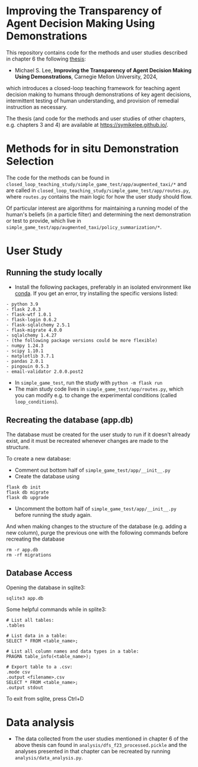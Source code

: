 # Improving the Transparency of Agent Decision Making Using Demonstrations

This repository contains code for the methods and user studies described in chapter 6 the following [thesis](https://symikelee.github.io/papers/ml5_phd_ri_2024.pdf): 

- Michael S. Lee, **Improving the Transparency of Agent Decision Making Using Demonstrations**, Carnegie Mellon University, 2024,

which introduces a closed-loop teaching framework for teaching agent decision making to humans through demonstrations of key agent decisions, intermittent testing of human understanding, and provision of remedial instruction as necessary.

The thesis (and code for the methods and user studies of other chapters, e.g. chapters 3 and 4) are available at https://symikelee.github.io/.

# Methods for in situ Demonstration Selection

The code for the methods can be found in `closed_loop_teaching_study/simple_game_test/app/augmented_taxi/*` and are called in `closed_loop_teaching_study/simple_game_test/app/routes.py`, where `routes.py` contains the main logic for how the user study should flow. 

Of particular interest are algorithms for maintaining a running model of the human's beliefs (in a particle filter) and determining the next demonstration or test to provide, which live in `simple_game_test/app/augmented_taxi/policy_summarization/*`.

# User Study

## Running the study locally
- Install the following packages, preferably in an isolated environment like [conda](https://conda.io/projects/conda/en/latest/user-guide/install/index.html). If you get an error, try installing the specific versions listed: 

```
- python 3.9
- flask 2.0.3
- flask-wtf 1.0.1
- flask-login 0.6.2
- flask-sqlalchemy 2.5.1
- flask-migrate 4.0.0
- sqlalchemy 1.4.27
- (the following package versions could be more flexible) 
- numpy 1.24.3
- scipy 1.10.1 
- matplotlib 3.7.1 
- pandas 2.0.1
- pingouin 0.5.3
- email-validator 2.0.0.post2
```
* In `simple_game_test`, run the study with `python -m flask run`
* The main study code lives in `simple_game_test/app/routes.py`, which you can modify e.g. to change the experimental conditions (called `loop_conditions`). 

## Recreating the database (app.db) 

The database must be created for the user study to run if it doesn't already exist, and it must be recreated whenever changes are made to the structure. 

To create a new database:

- Comment out bottom half of `simple_game_test/app/__init__.py` 
- Create the database using

```
flask db init
flask db migrate 
flask db upgrade
```

- Uncomment the bottom half of `simple_game_test/app/__init__.py` before running the study again. 

And when making changes to the structure of the database (e.g. adding a new column), purge the previous one with the following commands before recreating the database

```angular2html
rm -r app.db
rm -rf migrations
```

## Database Access

Opening the database in sqlite3:

```sqlite3 app.db```

Some helpful commands while in splite3:

```
# List all tables:
.tables

# List data in a table:
SELECT * FROM <table_name>;

# List all column names and data types in a table:
PRAGMA table_info(<table_name>);

# Export table to a .csv:
.mode csv
.output <filename>.csv
SELECT * FROM <table_name>;
.output stdout
```

To exit from sqlite, press Ctrl+D

# Data analysis

* The data collected from the user studies mentioned in chapter 6 of the above thesis can found in `analysis/dfs_f23_processed.pickle` and the analyses presented in that chapter can be recreated by running `analysis/data_analysis.py`.
